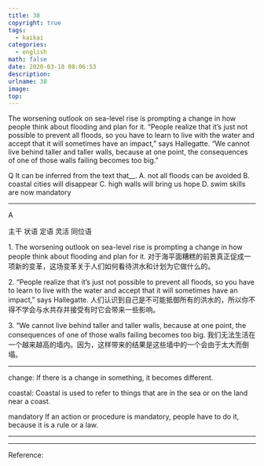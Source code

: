 ```yaml
---
title: 38
copyright: true
tags:
  - kaikai
categories:
  - english
math: false
date: 2020-03-18 08:06:53
description:
urlname: 38
image:
top:
---
```

<span id="inline-yellow"></span>
The worsening outlook on sea-level rise is prompting a change in how people think about flooding and plan for it. “People realize that it’s just not possible to prevent all floods, so you have to learn to live with the water and accept that it will sometimes have an impact,” says Hallegatte. “We cannot live behind taller and taller walls, because at one point, the consequences of one of those walls failing becomes too big.”


<span id="inline-blue">Q</span>
It can be inferred from the text that__.
A. not all floods can be avoided
B. coastal cities will disappear
C. high walls will bring us hope
D. swim skills are now mandatory

---

<!--more-->

<span id="inline-toc">A</span>


<span id="inline-yellow">主干</span>
<span id="inline-green">状语</span>
<span id="inline-red">定语</span>
<span id="inline-blue">灵活</span>
<span id="inline-purple">同位语</span>

<span id="inline-toc">1.</span>
<span id="inline-yellow">The worsening outlook <span id="inline-red">on sea-level rise</span> is prompting a change</span><span id="inline-green"> in how people think about flooding and plan for it</span>.
对于海平面糟糕的前景真正促成一项新的变革，这场变革关于人们如何看待洪水和计划为它做什么的。

<span id="inline-toc">2.</span>
“<span id="inline-yellow">People realize</span> <span id="inline-blue">that it’s just not possible to prevent all floods</span>, so <span id="inline-yellow">you have to learn to live with the water and accept</span> <span id="inline-blue">that it will sometimes have an impact</span>,” says Hallegatte.
人们认识到自己是不可能抵御所有的洪水的，所以你不得不学会与水共存并接受有时它会带来一些影响。


<span id="inline-toc">3.</span> 
“<span id="inline-yellow">We cannot live behind taller and taller walls</span>, <span id="inline-yellow">because at one point, the consequences of one of those walls failing becomes too big</span>.
我们无法生活在一个越来越高的墙内。因为，这样带来的结果是这些墙中的一个会由于太大而倒塌。


---

<span id="inline-green">change</span>:
If there is a change in something, it becomes different.


<span id="inline-green">coastal</span>:
Coastal is used to refer to things that are in the sea or on the land near a coast.

<span id="inline-green">mandatory</span>
If an action or procedure is mandatory, people have to do it, because it is a rule or a law.

---



---
Reference:

